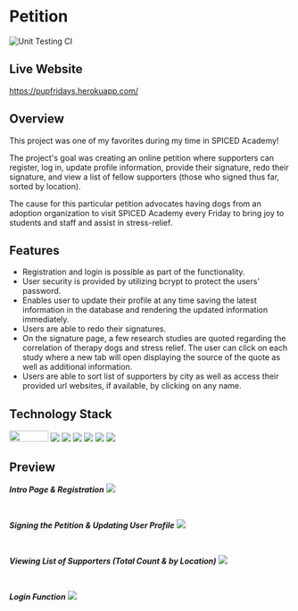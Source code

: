 # Petition
![Unit Testing CI](https://github.com/ariasdrea/Petition/workflows/Unit%20Testing%20CI/badge.svg)

## Live Website

https://pupfridays.herokuapp.com/

## Overview

This project was one of my favorites during my time in SPICED Academy!

The project's goal was creating an online petition where supporters can register, log in, update profile information, provide their signature, redo their signature, and view a list of fellow supporters (those who signed thus far, sorted by location).

The cause for this particular petition advocates having dogs from an adoption organization to visit SPICED Academy every Friday to bring joy to students and staff and assist in stress-relief.

## Features

-   Registration and login is possible as part of the functionality.
-   User security is provided by utilizing bcrypt to protect the users' password.
-   Enables user to update their profile at any time saving the latest information in the database and rendering the updated information immediately.
-   Users are able to redo their signatures.
-   On the signature page, a few research studies are quoted regarding the correlation of therapy dogs and stress relief. The user can click on each study where a new tab will open displaying the source of the quote as well as additional information.
-   Users are able to sort list of supporters by city as well as access their provided url websites, if available, by clicking on any name.

## Technology Stack
<span><img src="https://external-content.duckduckgo.com/iu/?u=https%3A%2F%2Fhackerstribe.com%2Fwp-content%2Fuploads%2F2015%2F03%2Fmustache-js.png&f=1&nofb=1" width="70" height="20"></span>
<span><img src="https://img.shields.io/badge/jQuery-blue?style=flat-square&logo=jquery"></span>
<span><img src="https://img.shields.io/badge/Express-lightgrey?style=flat-square&logo=express"></span>
<span><img src="https://img.shields.io/badge/Node.js-green?style=flat-square&logo=nodedotjs"></span>
<span><img src="https://img.shields.io/badge/PostgreSQL-9cf?style=flat-square&logo=postgresql"></span>
<span><img src="https://img.shields.io/badge/Heroku-blueviolet?style=flat-square&logo=heroku"></span>
<span><img src="https://img.shields.io/badge/Jest-brightgreen?style=flat-square&logo=jest"></span>


## Preview

**_Intro Page & Registration_**
<img src="public/images/registration.gif">

<br>

**_Signing the Petition & Updating User Profile_**
<img src="public/images/signature.gif">

<br>

**_Viewing List of Supporters (Total Count & by Location)_**
<img src="public/images/supporters.gif">

<br>

**_Login Function_**
<img src="public/images/login.gif">
